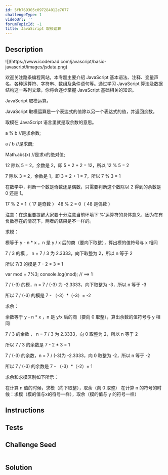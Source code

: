 ```yaml
---
id: 5fb769305c097284012e7677
challengeType: 1
videoUrl: ''
forumTopicId: -1
title: JavaScript 取模运算
---
```


## Description
<section id='description'>
![](https://www.icoderoad.com/javascript/basic-javascript/images/jsdata.png)

欢迎关注路条编程网站，本专题主要介绍 JavaScript 基本语法、注释、变量声名、各种运算符、字符串、数组及条件语句等。通过学习 JavaScript 算法及数据结构这一系列文章，你将会逐步掌握 JavaScript 基础相关的知识。
	
JavaScript 取模运算。

JavaScript 取模运算是一个表达式的值除以另一个表达式的值，并返回余数。

取模在 JavaScript 语言里就是取余数的意思。

a % b  //是求余数;

a / b  //是求商;

Math.abs(x)   //是求x的绝对值;

12 除以 5 = 2，余数是 2，即 5 * 2 + 2 = 12，所以 12 % 5 = 2

7 除以 3 = 2，余数是 1，即 3 * 2 + 1 = 7，所以 7 % 3 = 1 


在数学中，判断一个数是奇数还是偶数，只需要判断这个数除以 2 得到的余数是 0 还是 1。

17 % 2 = 1（ 17 是奇数 ）
48 % 2 = 0（ 48 是偶数 ）

注意：在这里要提醒大家要十分注意当前环境下'%'运算符的具体意义，因为在有负数存在的情况下，两者的结果是不一样的。

求模：

模等于 y - n * x ，n 是 y / x 后的商（要向下取整），算出模的值符号与 x 相同

7 / 3 的模  ， n = 7 / 3 为 2.3333，向下取整为 2，所以 n 等于 2

所以 7/3 的模是 7 - 2 * 3 = 1

var mod = 7%3;
console.log(mod); // ==> 1
 
7 / (-3) 的模，n = 7 / (-3) 为 -2.3333，向下取整为 -3，所以 n 等于 -3

所以 7 / (-3) 的模是 7 - （-3）*（-3）= -2


求余：

余数等于 y - n * x ，n 是 y/x 后的商（要向 0 取整），算出余数的值符号与 y 相同

7 / 3 的余数  ， n = 7 / 3 为 2.3333，向 0 取整为 2，所以 n 等于 2

所以 7 / 3 的余数是 7 - 2 * 3 = 1

 
7 / (-3) 的余数，n = 7 / (-3)为 -2.3333，向 0 取整为 -2，所以 n 等于 -2

所以 7 / (-3) 的余数是 7 - （-3）*（-2）= 1

求余和求模区别如下所示：

在计算 n 值的时候，求模（向下取整），取余（向 0 取整）
在计算 n 的符号的时候：求模（模的值与x的符号一样），取余（模的值与 y 的符号一样）


</section>

## Instructions
<section id='instructions'>

</section>

## Tests
<section id='tests'>


</section>

## Challenge Seed
<section id='challengeSeed'>

<div id='js-seed'>

```js

```

</div>



</section>

## Solution
<section id='solution'>


</section>

